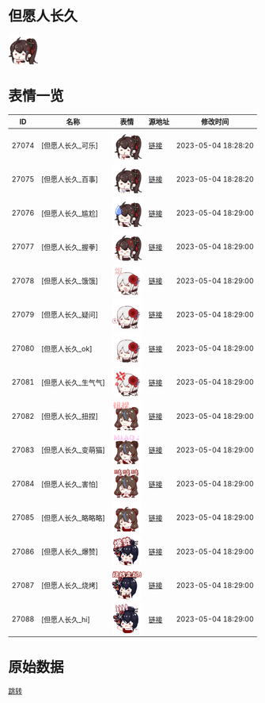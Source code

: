 # 但愿人长久

<img src="./cover.png" height="60" alt="cover" />

# 表情一览

|ID|名称|表情|源地址|修改时间|
|----|----|----|----|----|
|27074|[但愿人长久_可乐]|<img src="./pic/027074_%5B但愿人长久_可乐%5D.png" height="60" alt="可乐"/>|[链接](https://i0.hdslb.com/bfs/garb/86eff73b5ca3db96e72eddfb86661091e6b695aa.png)|2023-05-04 18:28:20|
|27075|[但愿人长久_百事]|<img src="./pic/027075_%5B但愿人长久_百事%5D.png" height="60" alt="百事"/>|[链接](https://i0.hdslb.com/bfs/garb/ebb80a37d0096423fa63876a8e20e53c15a669fa.png)|2023-05-04 18:28:20|
|27076|[但愿人长久_尴尬]|<img src="./pic/027076_%5B但愿人长久_尴尬%5D.png" height="60" alt="尴尬"/>|[链接](https://i0.hdslb.com/bfs/garb/539ff769a40b313fe88cedca9c745148d080ee90.png)|2023-05-04 18:29:00|
|27077|[但愿人长久_握拳]|<img src="./pic/027077_%5B但愿人长久_握拳%5D.png" height="60" alt="握拳"/>|[链接](https://i0.hdslb.com/bfs/garb/652c7dd36958d59d8ee6b77471b50d821121912c.png)|2023-05-04 18:29:00|
|27078|[但愿人长久_饿饿]|<img src="./pic/027078_%5B但愿人长久_饿饿%5D.png" height="60" alt="饿饿"/>|[链接](https://i0.hdslb.com/bfs/garb/232e8ed1e2ccfd984ca8eb486efe5a3eb63c5796.png)|2023-05-04 18:29:00|
|27079|[但愿人长久_疑问]|<img src="./pic/027079_%5B但愿人长久_疑问%5D.png" height="60" alt="疑问"/>|[链接](https://i0.hdslb.com/bfs/garb/897bd05eb912116ffa912d96ddef4927db123a2b.png)|2023-05-04 18:29:00|
|27080|[但愿人长久_ok]|<img src="./pic/027080_%5B但愿人长久_ok%5D.png" height="60" alt="ok"/>|[链接](https://i0.hdslb.com/bfs/garb/87aec4eeca89f37b7f42f779a0d22529b5e7ec67.png)|2023-05-04 18:29:00|
|27081|[但愿人长久_生气气]|<img src="./pic/027081_%5B但愿人长久_生气气%5D.png" height="60" alt="生气气"/>|[链接](https://i0.hdslb.com/bfs/garb/878460ddcb774ef90e794725a78baef45095cf37.png)|2023-05-04 18:29:00|
|27082|[但愿人长久_扭捏]|<img src="./pic/027082_%5B但愿人长久_扭捏%5D.png" height="60" alt="扭捏"/>|[链接](https://i0.hdslb.com/bfs/garb/aff51830229350852bd33b816f6734cfef391488.png)|2023-05-04 18:29:00|
|27083|[但愿人长久_变萌猫]|<img src="./pic/027083_%5B但愿人长久_变萌猫%5D.png" height="60" alt="变萌猫"/>|[链接](https://i0.hdslb.com/bfs/garb/8d02c3699b77859c8ea95c576b641c8e42ee9d94.png)|2023-05-04 18:29:00|
|27084|[但愿人长久_害怕]|<img src="./pic/027084_%5B但愿人长久_害怕%5D.png" height="60" alt="害怕"/>|[链接](https://i0.hdslb.com/bfs/garb/0774fedd7c07e40c764d3d2f1e370e6e527ac03c.png)|2023-05-04 18:29:00|
|27085|[但愿人长久_略略略]|<img src="./pic/027085_%5B但愿人长久_略略略%5D.png" height="60" alt="略略略"/>|[链接](https://i0.hdslb.com/bfs/garb/7e288f630b9d2be77196cddf0ffd9efcb5775ae5.png)|2023-05-04 18:29:00|
|27086|[但愿人长久_爆赞]|<img src="./pic/027086_%5B但愿人长久_爆赞%5D.png" height="60" alt="爆赞"/>|[链接](https://i0.hdslb.com/bfs/garb/dec0f2f4b0db748003cd39835530969be4532b95.png)|2023-05-04 18:29:00|
|27087|[但愿人长久_烧烤]|<img src="./pic/027087_%5B但愿人长久_烧烤%5D.png" height="60" alt="烧烤"/>|[链接](https://i0.hdslb.com/bfs/garb/4b76d44e05fbb87637ac867ee5acfb93d697305b.png)|2023-05-04 18:29:00|
|27088|[但愿人长久_hi]|<img src="./pic/027088_%5B但愿人长久_hi%5D.png" height="60" alt="hi"/>|[链接](https://i0.hdslb.com/bfs/garb/245e5e6bed7f4c74eb13ed8fbdd880df01f01646.png)|2023-05-04 18:29:00|

# 原始数据

[跳转](./raw.json)

